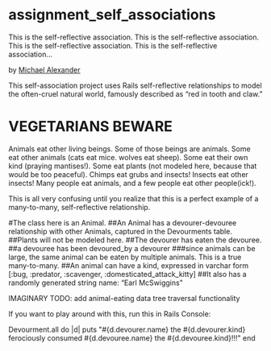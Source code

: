 assignment_self_associations
============================

This is the self-reflective association. This is the self-reflective association. This is the self-reflective association. This is the self-reflective association...

by [Michael Alexander](https://www.github.com/betweenparentheses)

This self-association project uses Rails self-reflective relationships to model the often-cruel natural world, famously described as “red in tooth and claw.”

VEGETARIANS BEWARE
==================

Animals eat other living beings. Some of those beings are animals. Some eat other animals (cats eat mice. wolves eat sheep). Some eat their own kind (praying mantises!). Some eat plants (not modeled here, because that would be too peaceful). Chimps eat grubs and insects! Insects eat other insects! Many people eat animals, and a few people eat other people(ick!).

This is all very confusing until you realize that this is a perfect example of a many-to-many, self-reflective relationship.

#The class here is an Animal.
##An Animal has a devourer-devouree relationship with other Animals, captured in the Devourments table.
##Plants will not be modeled here.
##The devourer has eaten the devouree.
##a devouree has been devoured_by a devourer
###since animals can be large, the same animal can be eaten by multiple animals. This is a true many-to-many.
##An animal can have a kind, expressed in varchar form [:bug, :predator, :scavenger, :domesticated_attack_kitty]
##It also has a randomly generated string name: “Earl McSwiggins"

IMAGINARY TODO: add animal-eating data tree traversal functionality


If you want to play around with this, run this in Rails Console:

Devourment.all do |d|
  puts "#{d.devourer.name} the #{d.devourer.kind} ferociously consumed #{d.devouree.name} the #{d.devouree.kind}!!!"
end



